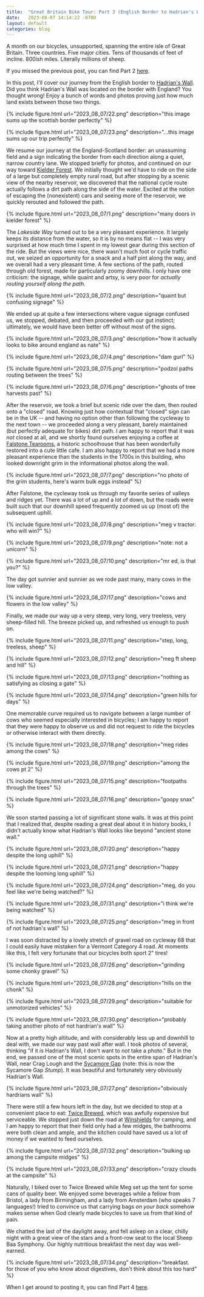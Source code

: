 ```yaml
---
title:  "Great Britain Bike Tour: Part 3 (English Border to Hadrian's Wall)"
date:   2023-08-07 14:14:22 -0700
layout: default
categories: blog
---
```


A month on our bicycles, unsupported, spanning the entire isle of Great Britain. Three countries. Five major cities. Tens of thousands of feet of incline. 800ish miles. Literally millions of sheep.

If you missed the previous post, you can find Part 2 [here](/blog/2023/08/06/gb-bike-tour-2/).

In this post, I'll cover our journey from the English border to [Hadrian's Wall](https://en.wikipedia.org/wiki/Hadrian%27s_Wall). Did you think Hadrian's Wall was located *on* the border with England? You thought wrong! Enjoy a bunch of words and photos proving just how much land exists between those two things.

<!-- readmore -->

{% include figure.html url="2023_08_07/22.png" description="this image sums up the scottish border perfectly" %}

{% include figure.html url="2023_08_07/23.png" description="...this image sums up our trip perfectly" %}

We resume our journey at the England-Scotland border: an unassuming field and a sign indicating the border from each direction along a quiet, narrow country lane. We stopped briefly for photos, and continued on our way toward [Kielder Forest](https://en.wikipedia.org/wiki/Kielder_Forest). We initially thought we'd have to ride on the side of a large but completely empty rural road, but after stopping by a scenic view of the nearby reservoir, we discovered that the national cycle route actually follows a dirt path along the side of the water. Excited at the notion of escaping the (nonexistent) cars and seeing more of the reservoir, we quickly rerouted and followed the path.

{% include figure.html url="2023_08_07/1.png" description="many doors in kielder forest" %}

The _Lakeside Way_ turned out to be a very pleasant experience. It largely keeps its distance from the water, so it is by no means flat -- I was very surprised at how much time I spent in my lowest gear during this section of the ride. But the views were nice, there wasn't much foot or cycle traffic out, we seized an opportunity for a snack and a half pint along the way, and we overall had a very pleasant time. A few sections of the path, routed through old forest, made for particularly zoomy downhills. I only have one criticism: the signage, while quaint and artsy, is very poor for *actually routing yourself along the path*.

{% include figure.html url="2023_08_07/2.png" description="quaint but confusing signage" %}

We ended up at quite a few intersections where vague signage confused us, we stopped, debated, and then proceeded with our gut instinct; ultimately, we would have been better off without most of the signs.

{% include figure.html url="2023_08_07/3.png" description="how it actually looks to bike around england as nate" %}

{% include figure.html url="2023_08_07/4.png" description="dam gurl" %}

{% include figure.html url="2023_08_07/5.png" description="podzol paths routing between the trees" %}

{% include figure.html url="2023_08_07/6.png" description="ghosts of tree harvests past" %}

After the reservoir, we took a brief but scenic ride over the dam, then routed onto a "closed" road. Knowing just how contextual that "closed" sign can be in the UK -- and having no option other than following the cycleway to the next town -- we proceeded along a very pleasant, barely maintained (but perfectly adequate for bikes) dirt path. I am happy to report that it was *not* closed at all, and we shortly found ourselves enjoying a coffee at [Falstone Tearooms](https://www.falstonetearooms.com/), a historic schoolhouse that has been wonderfully restored into a cute little cafe. I am also happy to report that we had a more pleasant experience than the students in the 1700s in this building, who looked downright grim in the informational photos along the wall.

{% include figure.html url="2023_08_07/7.png" description="no photo of the grim students, here's warm bulk eggs instead" %}

After Falstone, the cycleway took us through my favorite series of valleys and ridges yet. There was a lot of up and a lot of down, but the roads were built such that our downhill speed frequently zoomed us up (most of) the subsequent uphill.

{% include figure.html url="2023_08_07/8.png" description="meg v tractor: who will win?" %}

{% include figure.html url="2023_08_07/9.png" description="note: not a unicorn" %}

{% include figure.html url="2023_08_07/10.png" description="mr ed, is that you?" %}

The day got sunnier and sunnier as we rode past many, many cows in the low valley.

{% include figure.html url="2023_08_07/17.png" description="cows and flowers in the low valley" %}

Finally, we made our way up a very steep, very long, very treeless, very sheep-filled hill. The breeze picked up, and refreshed us enough to push on.

{% include figure.html url="2023_08_07/11.png" description="step, long, treeless, sheep" %}

{% include figure.html url="2023_08_07/12.png" description="meg ft sheep and hill" %}

{% include figure.html url="2023_08_07/13.png" description="nothing as satisfying as closing a gate" %}

{% include figure.html url="2023_08_07/14.png" description="green hills for days" %}

One memorable curve required us to navigate between a large number of cows who seemed especially interested in bicycles; I am happy to report that they were happy to observe us and did not request to ride the bicycles or otherwise interact with them directly.

{% include figure.html url="2023_08_07/18.png" description="meg rides among the cows" %}

{% include figure.html url="2023_08_07/19.png" description="among the cows pt 2" %}

{% include figure.html url="2023_08_07/15.png" description="footpaths through the trees" %}

{% include figure.html url="2023_08_07/16.png" description="goopy snax" %}

We soon started passing a lot of significant stone walls. It was at this point that I realized that, despite reading a great deal about it in history books, I didn't actually know what Hadrian's Wall looks like beyond "ancient stone wall."

{% include figure.html url="2023_08_07/20.png" description="happy despite the long uphill" %}

{% include figure.html url="2023_08_07/21.png" description="happy despite the looming long uphill" %}

{% include figure.html url="2023_08_07/24.png" description="meg, do you feel like we're being watched?" %}

{% include figure.html url="2023_08_07/31.png" description="i think we're being watched" %}

{% include figure.html url="2023_08_07/25.png" description="meg in front of not hadrian's wall" %}

I was soon distracted by a lovely stretch of gravel road on cycleway 68 that I could easily have mistaken for a Vermont Category 4 road. At moments like this, I felt very fortunate that our bicycles both sport 2" tires!

{% include figure.html url="2023_08_07/26.png" description="grinding some chonky gravel" %}

{% include figure.html url="2023_08_07/28.png" description="hills on the chonk" %}

{% include figure.html url="2023_08_07/29.png" description="suitable for unmotorized vehicles" %}

{% include figure.html url="2023_08_07/30.png" description="probably taking another photo of not hardrian's wall" %}

Now at a pretty high altitude, and with considerably less up and downhill to deal with, we made our way past wall after wall. I took photos of several, thinking "if it _is_ Hadrian's Wall, I don't want to _not_ take a photo." But in the end, we passed one of the most scenic spots in the entire span of Hadrian's Wall, near Crag Lough and the [Sycamore Gap](https://en.wikipedia.org/wiki/Sycamore_Gap_Tree) (note: this is now the Sycamore Gap _Stump_). It was beautiful and fortunately very obviously Hadrian's Wall.

{% include figure.html url="2023_08_07/27.png" description="obviously hardrians wall" %}

There were still a few hours left in the day, but we decided to stop at a convenient place to eat: [Twice Brewed](https://www.twicebrewedinn.co.uk/), which was awfully expensive but serviceable. We stopped just down the road at [Winshields](https://www.winshieldscampsite.co.uk/) for camping, and I am happy to report that their field only had a few midges, the bathrooms were both clean and ample, and the kitchen could have saved us a lot of money if we wanted to feed ourselves.

{% include figure.html url="2023_08_07/32.png" description="bulking up among the campsite midges" %}

{% include figure.html url="2023_08_07/33.png" description="crazy clouds at the campsite" %}

Naturally, I biked over to Twice Brewed while Meg set up the tent for some cans of quality beer. We enjoyed some beverages while a fellow from Bristol, a lady from Birmingham, and a lady from Amsterdam (who speaks 7 languages!) tried to convince us that carrying bags _on your back_ somehow makes sense when God clearly made bicycles to save us from that kind of pain.

We chatted the last of the daylight away, and fell asleep on a clear, chilly night with a great view of the stars and a front-row seat to the local Sheep Baa Symphony. Our highly nutritious breakfast the next day was well-earned.

{% include figure.html url="2023_08_07/34.png" description="breakfast. for those of you who know about digestives, don't think about this too hard" %}

When I get around to posting it, you can find Part 4 [here](/blog/2023/08/08/gb-bike-tour-4/).